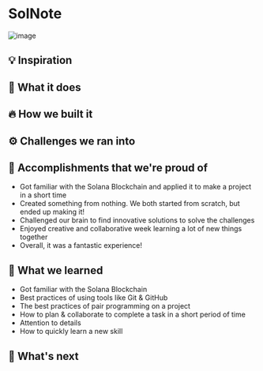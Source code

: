 # SolNote
![image](https://user-images.githubusercontent.com/62856848/191882587-90dfed26-77fa-4a4a-87c2-4644d941853b.png)

## 💡 Inspiration

## 📝 What it does

## 🔥 How we built it

## ⚙️ Challenges we ran into

## 🏅 Accomplishments that we're proud of
- Got familiar with the Solana Blockchain and applied it to make a project in a short time
- Created something from nothing. We both started from scratch, but ended up making it!
- Challenged our brain to find innovative solutions to solve the challenges
- Enjoyed creative and collaborative week learning a lot of new things together
- Overall, it was a fantastic experience!

## 📖 What we learned
- Got familiar with the Solana Blockchain
- Best practices of using tools like Git & GitHub
- The best practices of pair programming on a project
- How to plan & collaborate to complete a task in a short period of time
- Attention to details
- How to quickly learn a new skill

## 📌 What's next
